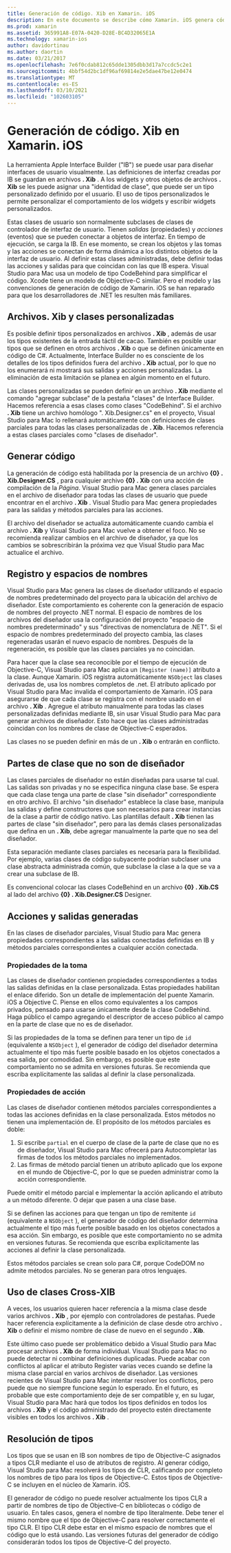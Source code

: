 ```yaml
---
title: Generación de código. Xib en Xamarin. iOS
description: En este documento se describe cómo Xamarin. iOS genera código para asignar archivos ". XIB" a C#, haciendo que los controles visuales sean accesibles mediante programación.
ms.prod: xamarin
ms.assetid: 365991A8-E07A-0420-D28E-BC4D32065E1A
ms.technology: xamarin-ios
author: davidortinau
ms.author: daortin
ms.date: 03/21/2017
ms.openlocfilehash: 7e6f0cdab812c65dde1305dbb3d17a7ccdc5c2e1
ms.sourcegitcommit: 4bbf54d2bc1df96af69814e2e5dae47be12e0474
ms.translationtype: MT
ms.contentlocale: es-ES
ms.lasthandoff: 03/10/2021
ms.locfileid: "102603105"
---
```

# <a name="xib-code-generation-in-xamarinios"></a>Generación de código. Xib en Xamarin. iOS

La herramienta Apple Interface Builder ("IB") se puede usar para diseñar interfaces de usuario visualmente. Las definiciones de interfaz creadas por IB se guardan en archivos **. Xib** . A los widgets y otros objetos de archivos **. Xib** se les puede asignar una "identidad de clase", que puede ser un tipo personalizado definido por el usuario. El uso de tipos personalizados le permite personalizar el comportamiento de los widgets y escribir widgets personalizados.

Estas clases de usuario son normalmente subclases de clases de controlador de interfaz de usuario. Tienen *salidas* (propiedades) y *acciones* (eventos) que se pueden conectar a objetos de interfaz.
En tiempo de ejecución, se carga la IB. En ese momento, se crean los objetos y las tomas y las acciones se conectan de forma dinámica a los distintos objetos de la interfaz de usuario. Al definir estas clases administradas, debe definir todas las acciones y salidas para que coincidan con las que IB espera. Visual Studio para Mac usa un modelo de tipo CodeBehind para simplificar el código. Xcode tiene un modelo de Objective-C similar. Pero el modelo y las convenciones de generación de código de Xamarin. iOS se han reparado para que los desarrolladores de .NET les resulten más familiares.

## <a name="xib-files-and-custom-classes"></a>Archivos. Xib y clases personalizadas

Es posible definir tipos personalizados en archivos **. Xib** , además de usar los tipos existentes de la entrada táctil de cacao. También es posible usar tipos que se definen en otros archivos **. Xib** o que se definen únicamente en código de C#. Actualmente, Interface Builder no es consciente de los detalles de los tipos definidos fuera del archivo **. Xib** actual, por lo que no los enumerará ni mostrará sus salidas y acciones personalizadas. La eliminación de esta limitación se planea en algún momento en el futuro.

Las clases personalizadas se pueden definir en un archivo **. Xib** mediante el comando "agregar subclase" de la pestaña "clases" de Interface Builder. Hacemos referencia a esas clases como clases "CodeBehind". Si el archivo **. Xib** tiene un archivo homólogo ". Xib.Designer.cs" en el proyecto, Visual Studio para Mac lo rellenará automáticamente con definiciones de clases parciales para todas las clases personalizadas de **. Xib**. Hacemos referencia a estas clases parciales como "clases de diseñador".

## <a name="generating-code"></a>Generar código

La generación de código está habilitada por la presencia de un archivo **{0} . Xib.Designer.CS** , para cualquier archivo **{0} . Xib** con una acción de compilación de la *Página*.
Visual Studio para Mac genera clases parciales en el archivo de diseñador para todas las clases de usuario que puede encontrar en el archivo **. Xib** . Visual Studio para Mac genera propiedades para las salidas y métodos parciales para las acciones. 

El archivo del diseñador se actualiza automáticamente cuando cambia el archivo **. Xib** y Visual Studio para Mac vuelve a obtener el foco. No se recomienda realizar cambios en el archivo de diseñador, ya que los cambios se sobrescribirán la próxima vez que Visual Studio para Mac actualice el archivo.

## <a name="registration-and-namespaces"></a>Registro y espacios de nombres

Visual Studio para Mac genera las clases de diseñador utilizando el espacio de nombres predeterminado del proyecto para la ubicación del archivo de diseñador.
Este comportamiento es coherente con la generación de espacio de nombres del proyecto .NET normal.
El espacio de nombres de los archivos del diseñador usa la configuración del proyecto "espacio de nombres predeterminado" y sus "directivas de nomenclatura de .NET". Si el espacio de nombres predeterminado del proyecto cambia, las clases regeneradas usarán el nuevo espacio de nombres.
Después de la regeneración, es posible que las clases parciales ya no coincidan.

Para hacer que la clase sea reconocible por el tiempo de ejecución de Objective-C, Visual Studio para Mac aplica un `[Register (name)]` atributo a la clase. Aunque Xamarin. iOS registra automáticamente `NSObject` las clases derivadas de, usa los nombres completos de .net. El atributo aplicado por Visual Studio para Mac invalida el comportamiento de Xamarin. iOS para asegurarse de que cada clase se registra con el nombre usado en el archivo **. Xib** . Agregue el atributo manualmente para todas las clases personalizadas definidas mediante IB, sin usar Visual Studio para Mac para generar archivos de diseñador. Esto hace que las clases administradas coincidan con los nombres de clase de Objective-C esperados.

Las clases no se pueden definir en más de un **. Xib** o entrarán en conflicto.

## <a name="non-designer-class-parts"></a>Partes de clase que no son de diseñador

Las clases parciales de diseñador no están diseñadas para usarse tal cual. Las salidas son privadas y no se especifica ninguna clase base. Se espera que cada clase tenga una parte de clase "sin diseñador" correspondiente en otro archivo. El archivo "sin diseñador" establece la clase base, manipula las salidas y define constructores que son necesarios para crear instancias de la clase a partir de código nativo. Las plantillas default **. Xib** tienen las partes de clase "sin diseñador", pero para las demás clases personalizadas que defina en un **. Xib**, debe agregar manualmente la parte que no sea del diseñador.

Esta separación mediante clases parciales es necesaria para la flexibilidad. Por ejemplo, varias clases de código subyacente podrían subclaser una clase abstracta administrada común, que subclase la clase a la que se va a crear una subclase de IB.

Es convencional colocar las clases CodeBehind en un archivo **{0} . Xib.CS** al lado del archivo **{0} . Xib.Designer.CS** Designer.

<a name="generated"></a>

## <a name="generated-actions-and-outlets"></a>Acciones y salidas generadas

En las clases de diseñador parciales, Visual Studio para Mac genera propiedades correspondientes a las salidas conectadas definidas en IB y métodos parciales correspondientes a cualquier acción conectada.

### <a name="outlet-properties"></a>Propiedades de la toma

Las clases de diseñador contienen propiedades correspondientes a todas las salidas definidas en la clase personalizada. Estas propiedades habilitan el enlace diferido. Son un detalle de implementación del puente Xamarin. iOS a Objective C. Piense en ellos como equivalentes a los campos privados, pensado para usarse únicamente desde la clase CodeBehind. Haga público el campo agregando el descriptor de acceso público al campo en la parte de clase que no es de diseñador.

Si las propiedades de la toma se definen para tener un tipo de `id` (equivalente a `NSObject` ), el generador de código del diseñador determina actualmente el tipo más fuerte posible basado en los objetos conectados a esa salida, por comodidad.
Sin embargo, es posible que este comportamiento no se admita en versiones futuras. Se recomienda que escriba explícitamente las salidas al definir la clase personalizada.

### <a name="action-properties"></a>Propiedades de acción

Las clases de diseñador contienen métodos parciales correspondientes a todas las acciones definidas en la clase personalizada. Estos métodos no tienen una implementación de. El propósito de los métodos parciales es doble:

1. Si escribe  `partial` en el cuerpo de clase de la parte de clase que no es de diseñador, Visual Studio para Mac ofrecerá para Autocompletar las firmas de todos los métodos parciales no implementados.
2. Las firmas de método parcial tienen un atributo aplicado que los expone en el mundo de Objective-C, por lo que se pueden administrar como la acción correspondiente.

Puede omitir el método parcial e implementar la acción aplicando el atributo a un método diferente. O dejar que pasen a una clase base.

Si se definen las acciones para que tengan un tipo de remitente `id` (equivalente a `NSObject` ), el generador de código del diseñador determina actualmente el tipo más fuerte posible basado en los objetos conectados a esa acción. Sin embargo, es posible que este comportamiento no se admita en versiones futuras. Se recomienda que escriba explícitamente las acciones al definir la clase personalizada.

Estos métodos parciales se crean solo para C#, porque CodeDOM no admite métodos parciales. No se generan para otros lenguajes.

## <a name="cross-xib-class-usage"></a>Uso de clases Cross-XIB

A veces, los usuarios quieren hacer referencia a la misma clase desde varios archivos **. Xib** , por ejemplo con controladores de pestañas. Puede hacer referencia explícitamente a la definición de clase desde otro archivo **. Xib** o definir el mismo nombre de clase de nuevo en el segundo **. Xib**.

Este último caso puede ser problemático debido a Visual Studio para Mac procesar archivos **. Xib** de forma individual. Visual Studio para Mac no puede detectar ni combinar definiciones duplicadas. Puede acabar con conflictos al aplicar el atributo Register varias veces cuando se define la misma clase parcial en varios archivos de diseñador. Las versiones recientes de Visual Studio para Mac intentar resolver los conflictos, pero puede que no siempre funcione según lo esperado. En el futuro, es probable que este comportamiento deje de ser compatible y, en su lugar, Visual Studio para Mac hará que todos los tipos definidos en todos los archivos **. Xib** y el código administrado del proyecto estén directamente visibles en todos los archivos **. Xib** .

## <a name="type-resolution"></a>Resolución de tipos

Los tipos que se usan en IB son nombres de tipo de Objective-C asignados a tipos CLR mediante el uso de atributos de registro. Al generar código, Visual Studio para Mac resolverá los tipos de CLR, calificando por completo los nombres de tipo para los tipos de Objective-C. Estos tipos de Objective-C se incluyen en el núcleo de Xamarin. iOS.

El generador de código no puede resolver actualmente los tipos CLR a partir de nombres de tipo de Objective-C en bibliotecas o código de usuario. En tales casos, genera el nombre de tipo literalmente. Debe tener el mismo nombre que el tipo de Objective-C para resolver correctamente el tipo CLR.
El tipo CLR debe estar en el mismo espacio de nombres que el código que lo está usando. Las versiones futuras del generador de código considerarán todos los tipos de Objective-C del proyecto.
